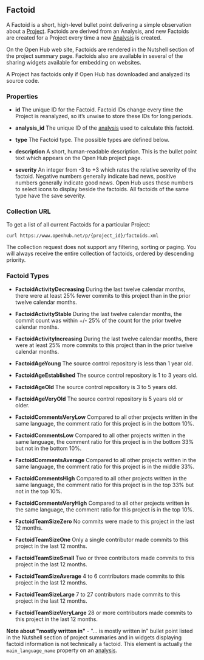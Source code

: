 ## Factoid

A Factoid is a short, high-level bullet point delivering a simple observation about a [Project](/reference/project.md). Factoids are derived from an Analysis, and new Factoids are created for a Project every time a new [Analysis](/reference/analysis.md) is created.

On the Open Hub web site, Factoids are rendered in the Nutshell section of the project summary page. Factoids also are available in several of the sharing widgets available for embedding on websites.

A Project has factoids only if Open Hub has downloaded and analyzed its source code.

### Properties
+ __id__
The unique ID for the Factoid. Factoid IDs change every time the Project is reanalyzed, so it’s unwise to store these IDs for long periods.

+ __analysis_id__
The unique ID of the [analysis](/reference/analysis.md) used to calculate this factoid.

+ __type__
The Factoid type. The possible types are defined below.

+ __description__
A short, human-readable description. This is the bullet point text which appears on the Open Hub project page.

+ __severity__
An integer from -3 to +3 which rates the relative severity of the factoid. Negative numbers generally indicate bad news, positive numbers generally indicate good news. Open Hub uses these numbers to select icons to display beside the factoids. All factoids of the same type have the save severity.

### Collection URL
To get a list of all current Factoids for a particular Project:
```shell
curl https://www.openhub.net/p/{project_id}/factoids.xml 
```
The collection request does not support any filtering, sorting or paging. You will always receive the entire collection of factoids, ordered by descending priority.

### Factoid Types

+ __FactoidActivityDecreasing__
During the last twelve calendar months, there were at least 25% fewer commits to this project than in the prior twelve calendar months.

+ __FactoidActivityStable__
During the last twelve calendar months, the commit count was within +/- 25% of the count for the prior twelve calendar months.

+ __FactoidActivityIncreasing__
During the last twelve calendar months, there were at least 25% more commits to this project than in the prior twelve calendar months.

+ __FactoidAgeYoung__
The source control repository is less than 1 year old.

+ __FactoidAgeEstablished__
The source control repository is 1 to 3 years old.

+ __FactoidAgeOld__
The source control repository is 3 to 5 years old.

+ __FactoidAgeVeryOld__
The source control repository is 5 years old or older.

+ __FactoidCommentsVeryLow__
Compared to all other projects written in the same language, the comment ratio for this project is in the bottom 10%.

+ __FactoidCommentsLow__
Compared to all other projects written in the same language, the comment ratio for this project is in the bottom 33% but not in the bottom 10%.

+ __FactoidCommentsAverage__
Compared to all other projects written in the same language, the comment ratio for this project is in the middle 33%.

+ __FactoidCommentsHigh__
Compared to all other projects written in the same language, the comment ratio for this project is in the top 33% but not in the top 10%.

+ __FactoidCommentsVeryHigh__
Compared to all other projects written in the same language, the comment ratio for this project is in the top 10%.

+ __FactoidTeamSizeZero__
No commits were made to this project in the last 12 months.

+ __FactoidTeamSizeOne__
Only a single contributor made commits to this project in the last 12 months.

+ __FactoidTeamSizeSmall__
Two or three contributors made commits to this project in the last 12 months.

+ __FactoidTeamSizeAverage__
4 to 6 contributors made commits to this project in the last 12 months.

+ __FactoidTeamSizeLarge__
7 to 27 contributors made commits to this project in the last 12 months.

+ __FactoidTeamSizeVeryLarge__
28 or more contributors made commits to this project in the last 12 months.

__Note about "mostly written in"__  - "... is mostly written in" bullet point listed in the Nutshell section of project summaries and in widgets displaying factoid information is not technically a factoid. This element is actually the `main_language_name` property on an [analysis](/reference/analysis.md).

